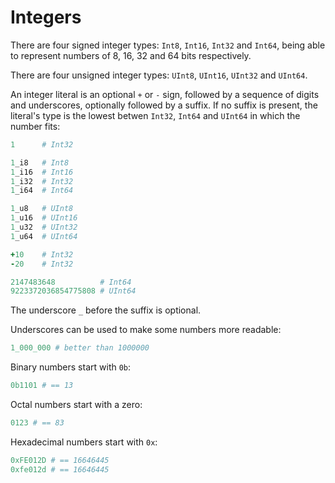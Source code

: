 # Integers

There are four signed integer types: `Int8`, `Int16`, `Int32` and `Int64`, being able to represent numbers of 8, 16, 32 and 64 bits respectively.

There are four unsigned integer types: `UInt8`, `UInt16`, `UInt32` and `UInt64`.

An integer literal is an optional `+` or `-` sign, followed by
a sequence of digits and underscores, optionally followed by a suffix.
If no suffix is present, the literal's type is the lowest betwen `Int32`, `Int64` and `UInt64`
in which the number fits:

```ruby
1      # Int32

1_i8   # Int8
1_i16  # Int16
1_i32  # Int32
1_i64  # Int64

1_u8   # UInt8
1_u16  # UInt16
1_u32  # UInt32
1_u64  # UInt64

+10    # Int32
-20    # Int32

2147483648          # Int64
9223372036854775808 # UInt64
```

The underscore `_` before the suffix is optional.

Underscores can be used to make some numbers more readable:

```ruby
1_000_000 # better than 1000000
```

Binary numbers start with `0b`:

```ruby
0b1101 # == 13
```

Octal numbers start with a zero:

```ruby
0123 # == 83
```

Hexadecimal numbers start with `0x`:

```ruby
0xFE012D # == 16646445
0xfe012d # == 16646445
```
